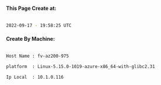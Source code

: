 
   
#### This Page Create at:

```bash

2022-09-17 - 19:58:25 UTC

```

#### Create By Machine:

```bash

Host Name : fv-az200-975

platform  : Linux-5.15.0-1019-azure-x86_64-with-glibc2.31

Ip Local  : 10.1.0.116

```

